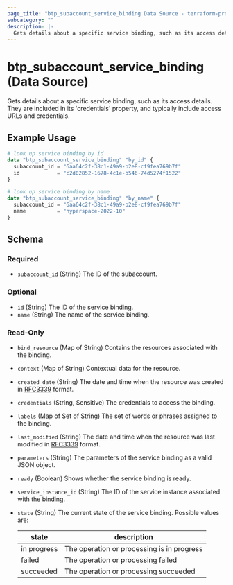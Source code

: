 ```yaml
---
page_title: "btp_subaccount_service_binding Data Source - terraform-provider-btp"
subcategory: ""
description: |-
  Gets details about a specific service binding, such as its access details. They are included in its 'credentials' property, and typically include access URLs and credentials.
---
```


# btp_subaccount_service_binding (Data Source)

Gets details about a specific service binding, such as its access details. They are included in its 'credentials' property, and typically include access URLs and credentials.

## Example Usage

```terraform
# look up service binding by id
data "btp_subaccount_service_binding" "by_id" {
  subaccount_id = "6aa64c2f-38c1-49a9-b2e8-cf9fea769b7f"
  id            = "c2d02852-1678-4c1e-b546-74d5274f1522"
}

# look up service binding by name
data "btp_subaccount_service_binding" "by_name" {
  subaccount_id = "6aa64c2f-38c1-49a9-b2e8-cf9fea769b7f"
  name          = "hyperspace-2022-10"
}
```

<!-- schema generated by tfplugindocs -->
## Schema

### Required

- `subaccount_id` (String) The ID of the subaccount.

### Optional

- `id` (String) The ID of the service binding.
- `name` (String) The name of the service binding.

### Read-Only

- `bind_resource` (Map of String) Contains the resources associated with the binding.
- `context` (Map of String) Contextual data for the resource.
- `created_date` (String) The date and time when the resource was created in [RFC3339](https://www.ietf.org/rfc/rfc3339.txt) format.
- `credentials` (String, Sensitive) The credentials to access the binding.
- `labels` (Map of Set of String) The set of words or phrases assigned to the binding.
- `last_modified` (String) The date and time when the resource was last modified in [RFC3339](https://www.ietf.org/rfc/rfc3339.txt) format.
- `parameters` (String) The parameters of the service binding as a valid JSON object.
- `ready` (Boolean) Shows whether the service binding is ready.
- `service_instance_id` (String) The ID of the service instance associated with the binding.
- `state` (String) The current state of the service binding. Possible values are: 

  | state | description | 
  | --- | --- | 
  | in progress | The operation or processing is in progress | 
  | failed | The operation or processing failed | 
  | succeeded | The operation or processing succeeded |